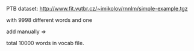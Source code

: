 PTB dataset:
http://www.fit.vutbr.cz/~imikolov/rnnlm/simple-example.tgz

with 9998 different words and one <unk>

add <eos> manually =>

total 10000 words in vocab file.


